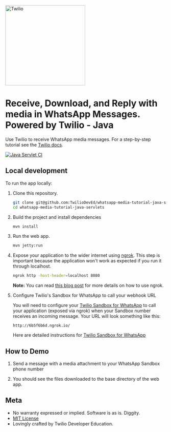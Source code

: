 <a href="https://www.twilio.com">
  <img src="https://static0.twilio.com/marketing/bundles/marketing/img/logos/wordmark-red.svg" alt="Twilio" width="250" />
</a>

# Receive, Download, and Reply with media in WhatsApp Messages. Powered by Twilio - Java
Use Twilio to receive WhatsApp media messages. For a step-by-step tutorial see
the [Twilio docs](https://www.twilio.com/docs/sms/whatsapp/tutorial/send-and-receive-media-messages-whatsapp-java-servlets).


[![Java Servlet CI](https://github.com/TwilioDevEd/whatsapp-media-tutorial-java-servlets/actions/workflows/maven.yml/badge.svg)](https://github.com/TwilioDevEd/whatsapp-media-tutorial-java-servlets/actions/workflows/maven.yml)

## Local development

To run the app locally:

1. Clone this repository.

   ```bash
   git clone git@github.com:TwilioDevEd/whatsapp-media-tutorial-java-servlets.git
   cd whatsapp-media-tutorial-java-servlets
   ```

1. Build the project and install dependencies
   ```bash
   mvn install
   ```

1. Run the web app.

   ```bash
   mvn jetty:run
   ```

1. Expose your application to the wider internet using
   [ngrok](http://ngrok.com/). This step is important because the
   application won't work as expected if you run it through localhost.

   ```bash
   ngrok http -host-header=localhost 8080
   ```

   **Note:** You can read
   [this blog post](https://www.twilio.com/blog/2015/09/6-awesome-reasons-to-use-ngrok-when-testing-webhooks.html)
   for more details on how to use ngrok.

1. Configure Twilio's Sandbox for WhatsApp to call your webhook URL

   You will need to configure your [Twilio Sandbox for WhatsApp](https://www.twilio.com/console/sms/whatsapp/sandbox) to call your application (exposed via ngrok) when your Sandbox number receives an incoming message. Your URL will look something like this:

   ```
   http://6b5f6b6d.ngrok.io/
   ```

   Here are detailed instructions for [Twilio Sandbox for WhatsApp](https://www.twilio.com/docs/sms/whatsapp/api#twilio-sandbox-for-whatsapp)


## How to Demo

1. Send a message with a media attachment to your WhatsApp Sandbox phone number

1. You should see the files downloaded to the base directory of the web app.


## Meta

* No warranty expressed or implied. Software is as is. Diggity.
* [MIT License](http://www.opensource.org/licenses/mit-license.html)
* Lovingly crafted by Twilio Developer Education.
